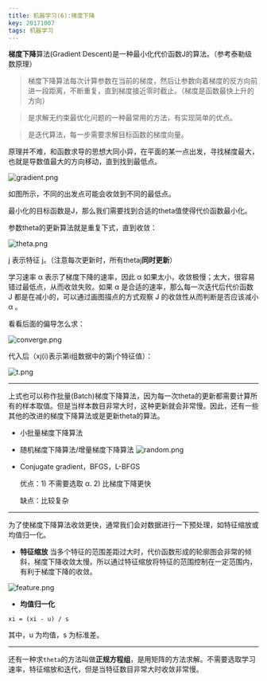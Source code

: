 ```yaml
---
title: 机器学习(6):梯度下降
key: 20171007
tags: 机器学习
---
```


**梯度下降**算法(Gradient Descent)是一种最小化代价函数J的算法。（参考泰勒级数原理）

> 梯度下降算法每次计算参数在当前的梯度，然后让参数向着梯度的反方向前进一段距离，不断重复，直到梯度接近零时截止。（梯度是函数最快上升的方向）

> 是求解无约束最优化问题的一种最常用的方法，有实现简单的优点。

> 是迭代算法，每一步需要求解目标函数的梯度向量。

<!--more-->

原理并不难，和函数求导的思想大同小异，在平面的某一点出发，寻找梯度最大，也就是导数值最大的方向移动，直到找到最低点。

![gradient.png](https://i.loli.net/2018/08/20/5b7a65341f041.png)

如图所示，不同的出发点可能会收敛到不同的最低点。

最小化的目标函数是J，那么我们需要找到合适的theta值使得代价函数最小化。

参数theta的更新算法就是重复下式，直到收敛：

![theta.png](https://i.loli.net/2018/08/20/5b7a6533bae0b.png)

j 表示特征 j。（注意每次更新时，所有thetaj**同时更新**）

学习速率 α 表示了梯度下降的速率，因此 α 如果太小，收敛极慢；太大，很容易错过最低点，从而收敛失败。如果 α 是合适的速率，那么每一次迭代后代价函数 J 都是在减小的，可以通过画图描点的方式观察 J 的收敛性从而判断是否应该减小 α 。

看看后面的偏导怎么求：

![converge.png](https://i.loli.net/2018/08/20/5b7a6533e87fe.png)

代入后（xj(i)表示第i组数据中的第j个特征值）：

![t.png](https://i.loli.net/2018/08/20/5b7a6533e612f.png)

----------

上式也可以称作批量(Batch)梯度下降算法，因为每一次theta的更新都需要计算所有的样本取值。但是当样本数目非常大时，这种更新就会非常慢。因此，还有一些其他的改进的梯度下降算法或是更新theta的算法。

 - 小批量梯度下降算法

 - 随机梯度下降算法/增量梯度下降算法
![random.png](https://i.loli.net/2018/08/20/5b7a6533f3662.png)

 - Conjugate gradient，BFGS，L-BFGS

	优点：1) 不需要选取 α.  2) 比梯度下降更快
	
	缺点：比较复杂

----------

为了使梯度下降算法收敛更快，通常我们会对数据进行一下预处理，如特征缩放或均值归一化。

 - **特征缩放**
当多个特征的范围差距过大时，代价函数形成的轮廓图会非常的倾斜，梯度下降收敛太慢。所以通过特征缩放将特征的范围控制在一定范围内，有利于梯度下降的收敛。

![feature.png](https://i.loli.net/2018/08/20/5b7a65342f211.png)

 - **均值归一化**

  `xi = (xi - u) / s`

其中，u 为均值，s 为标准差。

----------

还有一种求`theta`的方法叫做**正规方程组**，是用矩阵的方法求解。不需要选取学习速率，特征缩放和迭代，但是当特征数目非常大时收敛非常慢。
